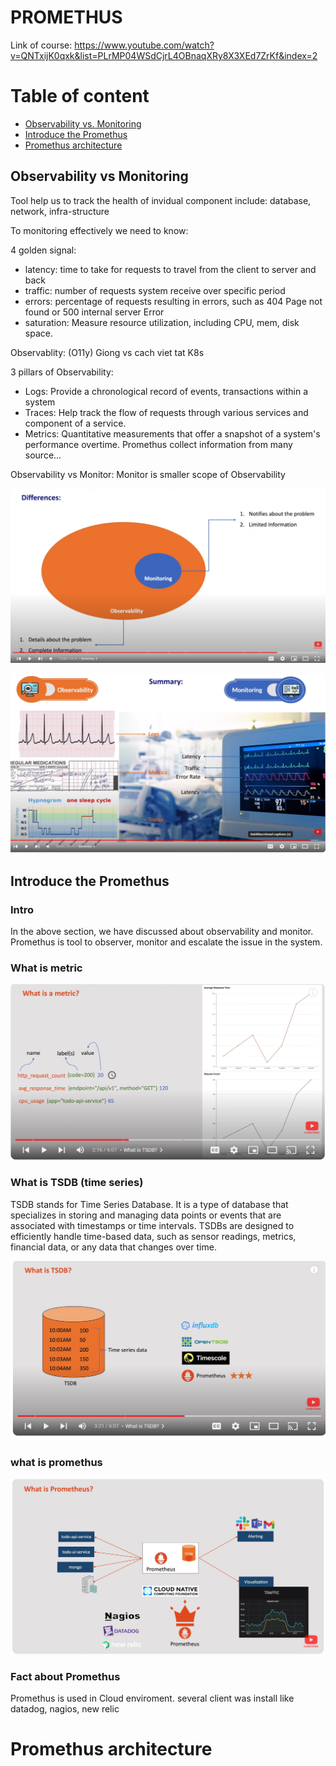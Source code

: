 # PROMETHUS

Link of course: 
https://www.youtube.com/watch?v=QNTxijK0qxk&list=PLrMP04WSdCjrL4OBnaqXRy8X3XEd7ZrKf&index=2

# Table of content 
- [Observability vs. Monitoring](#observability-vs-monitoring)
- [Introduce the Promethus](#introduce-the-promethus)
- [Promethus architecture](#promethus-architecture)




## Observability vs Monitoring

Tool help us to track the  health of invidual component include: database, network, infra-structure

To monitoring effectively we need to know:

4 golden signal:
- latency: time to take for requests to travel from the client to server and back
- traffic: number of requests system receive over specific period
- errors: percentage of requests resulting in errors, such as 404 Page not found or 500  internal server Error
- saturation: Measure resource utilization, including CPU, mem, disk space.

Observablity: (O11y) Giong vs cach viet tat K8s

3 pillars of Observability:
- Logs: Provide a chronological record of events, transactions within a system
- Traces: Help track the flow of requests through various services and component of a service.
- Metrics: Quantitative measurements that offer a snapshot of a system's performance overtime.
    Promethus collect information from many source...

Observability vs Monitor:
Monitor is smaller scope of Observability

 ![montor_vs_observability.png](./markdownimage/01_montor_vs_observability.png)

 ![montor_vs_observability.png](./markdownimage/montor_vs_observability.png)


## Introduce the Promethus

### Intro
In the above section, we have discussed about observability and monitor.
Promethus is tool to observer, monitor and escalate the issue in the system.

### What is metric
![what is metric](./markdownimage/03_what_is_metric.png)

### What is TSDB (time series)
TSDB stands for Time Series Database. It is a type of database that specializes in storing and managing data points or events that are associated with timestamps or time intervals. TSDBs are designed to efficiently handle time-based data, such as sensor readings, metrics, financial data, or any data that changes over time.

![Time series database](./markdownimage/04_time_series_database.png)
### what is promethus

![Promethus flow](./markdownimage/05_what_is_promethus.png)
### Fact about Promethus

Promethus is used in Cloud enviroment.
several client was install like datadog, nagios, new relic 




# Promethus architecture